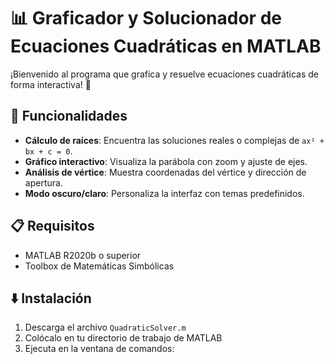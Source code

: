 # 📊 Graficador y Solucionador de Ecuaciones Cuadráticas en MATLAB

¡Bienvenido al programa que grafica y resuelve ecuaciones cuadráticas de forma interactiva! 🌟

## 🚀 Funcionalidades
- **Cálculo de raíces**: Encuentra las soluciones reales o complejas de `ax² + bx + c = 0`.
- **Gráfico interactivo**: Visualiza la parábola con zoom y ajuste de ejes.
- **Análisis de vértice**: Muestra coordenadas del vértice y dirección de apertura.
- **Modo oscuro/claro**: Personaliza la interfaz con temas predefinidos.

## 📋 Requisitos
- MATLAB R2020b o superior
- Toolbox de Matemáticas Simbólicas

## ⬇️ Instalación
1. Descarga el archivo `QuadraticSolver.m`
2. Colócalo en tu directorio de trabajo de MATLAB
3. Ejecuta en la ventana de comandos: